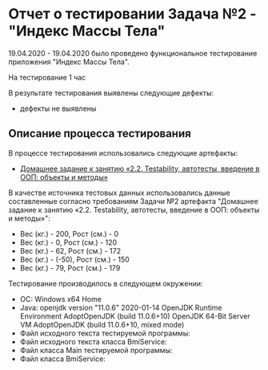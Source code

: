 #  Отчет о тестировании Задача №2 - "Индекс Массы Тела"
19.04.2020 - 19.04.2020 было проведено функциональное тестирование приложения "Индекс Массы Тела".

На тестирование 1 час

В результате тестирования выявлены следующие дефекты:
* дефекты не выявлены

## Описание процесса тестирования

В процессе тестирования использовались следующие артефакты:
* [Домашнее задание к занятию «2.2. Testability, автотесты, введение в ООП: объекты и методы»](https://github.com/netology-code/javaqa-homeworks/blob/master/methods/README.md)


В качестве источника тестовых данных использовались данные составленные согласно требованиям Задачи №2 артефакта "Домашнее задание к занятию «2.2. Testability, автотесты, введение в ООП: объекты и методы»":
* Вес (кг.) - 200, Рост (см.) - 0
* Вес (кг.) - 0, Рост (см.) - 120
* Вес (кг.) - 62, Рост (см.) - 172
* Вес (кг.) - (-50), Рост (см.) - 150
* Вес (кг.) - 79, Рост (см.) - 179

Тестирование производилось в следующем окружении:
*  ОС: Windows x64 Home
* Java: openjdk version "11.0.6" 2020-01-14
   OpenJDK Runtime Environment AdoptOpenJDK (build 11.0.6+10)
   OpenJDK 64-Bit Server VM AdoptOpenJDK (build 11.0.6+10, mixed mode)
* Файл исходного текста тестируемой программы:  
* Файл исходного текста класса BmiService: 
* Файл класса Main тестируемой программы: 
* Файл класса BmiService: 
